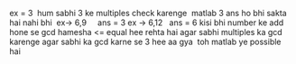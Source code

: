 ex = 3
​
hum sabhi 3 ke multiples check karenge
​
matlab 3 ans ho bhi sakta hai nahi bhi
​
ex-> 6,9      ans = 3
ex -> 6,12   ans = 6
​
kisi  bhi number ke add hone se gcd hamesha <= equal hee rehta hai
​
agar sabhi multiples ka gcd karenge
agar sabhi ka gcd karne se 3 hee aa gya
​
toh matlab ye possible hai